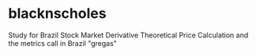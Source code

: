 # blacknscholes
Study for Brazil Stock Market Derivative Theoretical Price Calculation and the metrics call in Brazil "gregas"
